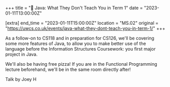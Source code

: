 +++
title = "🎤 Java: What They Don't Teach You in Term 1"
date = "2023-01-11T13:00:00Z"

[extra]
end_time = "2023-01-11T15:00:00Z"
location = "MS.02"
original = "https://uwcs.co.uk/events/java-what-they-dont-teach-you-in-term-1/"
+++

As a follow-on to CS118 and in preparation for CS126, we'll be covering some more features of Java, to allow you to make better use of the language before the Information Structures Coursework: you first major project in Java.

We'll also be having free pizza! If you are in the Functional Programming lecture beforehand, we'll be in the same room directly after!

Talk by Joey H
